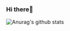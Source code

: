 ### Hi there:hatching_chick:

![Anurag's github stats](https://github-readme-stats.vercel.app/api?username=DDoeuiGongju&show_icons=true&hide=["issues"]&theme=onedark) <!--[![](https://raw.githubusercontent.com/DDoeuiGongju/DDoeuiGongju/main/profile-summary-card-output/solarized/1-repos-per-language.svg)](https://github.com/vn7n24fzkq/github-profile-summary-cards)-->

<!--
**DDoeuiGongju/DDoeuiGongju** is a ✨ _special_ ✨ repository because its `README.md` (this file) appears on your GitHub profile.

Here are some ideas to get you started:

- 🔭 I’m currently working on ...
- 🌱 I’m currently learning ...
- 👯 I’m looking to collaborate on ...
- 🤔 I’m looking for help with ...
- 💬 Ask me about ...
- 📫 How to reach me: ...
- 😄 Pronouns: ...
- ⚡ Fun fact: ...
-->
